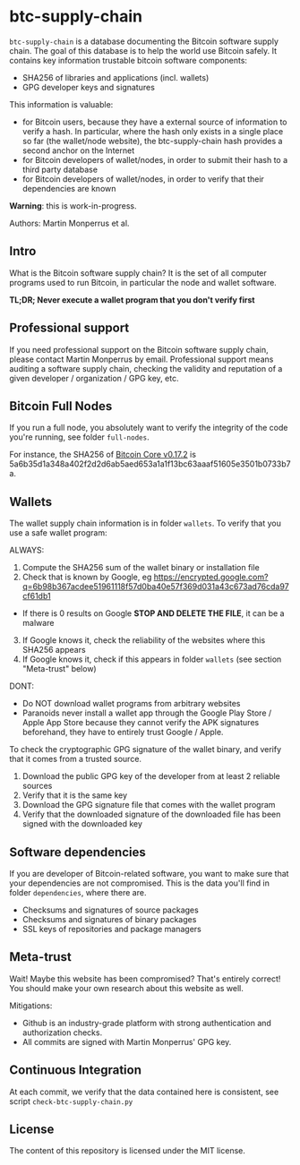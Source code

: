 # btc-supply-chain

`btc-supply-chain` is a database documenting the Bitcoin software supply chain. The goal of this database is to help the world use Bitcoin safely. It contains key information trustable bitcoin software components:

* SHA256 of libraries and applications (incl. wallets)
* GPG developer keys and signatures

This information is valuable:

- for Bitcoin users, because they have a external source of information to verify a hash. In particular, where the hash only exists in a single place so far (the wallet/node website), the btc-supply-chain hash provides a second anchor on the Internet
- for Bitcoin developers of wallet/nodes, in order to submit their hash to a third party database
- for Bitcoin developers of wallet/nodes, in order to verify that their dependencies are known

**Warning**: this is work-in-progress.

Authors: Martin Monperrus et al.

## Intro

What is the Bitcoin software supply chain? It is the set of all computer programs used to run Bitcoin, in particular the node and wallet software.

**TL;DR; Never execute a wallet program that you don't verify first**


## Professional support

If you need professional support on the Bitcoin software supply chain, please contact Martin Monperrus by email. Professional support means auditing a software supply chain, checking the validity and reputation of a given developer / organization / GPG key, etc.

## Bitcoin Full Nodes

If you run a full node, you absolutely want to verify the integrity of the code you're running, see folder `full-nodes`.

For instance, the SHA256 of [Bitcoin Core v0.17.2](https://bitcoin.org/bin/bitcoin-core-0.17.2/bitcoin-0.17.2-aarch64-linux-gnu.tar.gz) is 5a6b35d1a348a402f2d2d6ab5aed653a1a1f13bc63aaaf51605e3501b0733b7a.

## Wallets

The wallet supply chain information is in folder `wallets`. To verify that you use a safe wallet program:

ALWAYS:

1. Compute the SHA256 sum of the wallet binary or installation file
2. Check that is known by Google, eg <https://encrypted.google.com?q=6b98b367acdee51961118f57d0ba40e57f369d031a43c673ad76cda97cf61db1>
  * If there is 0 results on Google **STOP AND DELETE THE FILE**, it can be a malware
3. If Google knows it, check the reliability of the websites where this SHA256 appears
3. If Google knows it, check if this appears in folder `wallets` (see section "Meta-trust" below)

DONT:

* Do NOT download wallet programs from arbitrary websites
* Paranoids never install a wallet app through the Google Play Store / Apple App Store because they cannot verify the APK signatures beforehand, they have to entirely trust Google / Apple.

To check the cryptographic GPG signature of the wallet binary, and verify that it comes from a trusted source.

1. Download the public GPG key of the developer from at least 2 reliable sources
1. Verify that it is the same key
1. Download the GPG signature file that comes with the wallet program
1. Verify that the downloaded signature of the downloaded file has been signed with the downloaded key


## Software dependencies

If you are developer of Bitcoin-related software, you want to make sure that your dependencies are not compromised. This is the data you'll find in folder `dependencies`, where there are.

* Checksums and signatures of source packages
* Checksums and signatures of binary packages
* SSL keys of repositories and package managers

## Meta-trust

Wait! Maybe this website has been compromised? That's entirely correct! You should make your own research about this website as well.

Mitigations:

* Github is an industry-grade platform with strong authentication and authorization checks.
* All commits are signed with Martin Monperrus' GPG key.

## Continuous Integration

At each commit, we verify that the data contained here is consistent, see script `check-btc-supply-chain.py`


## License

The content of this repository is licensed under the MIT license.



